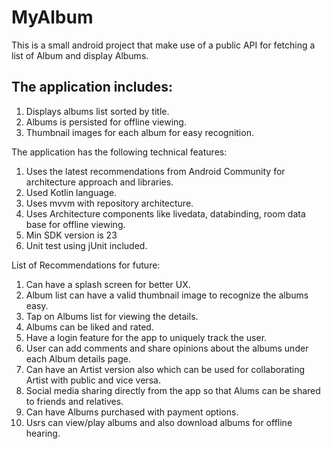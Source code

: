 # MyAlbum
This is a small android project that make use of a public API for fetching a list of Album and display Albums.

## The application includes:
  1. Displays albums list sorted by title.
  2. Albums is persisted for offline viewing.
  3. Thumbnail images for each album for easy recognition.

The application has the following technical features:
  1. Uses the latest recommendations from Android Community for architecture approach and libraries.
  2. Used Kotlin language.
  3. Uses mvvm with repository architecture.
  4. Uses Architecture components like livedata, databinding, room data base for offline viewing.
  5. Min SDK version is 23
  6. Unit test using jUnit included.
  
  List of Recommendations for future:
  1. Can have a splash screen for better UX.
  2. Album list can have a valid thumbnail image to recognize the albums easy.
  3. Tap on Albums list for viewing the details.
  4. Albums can be liked and rated.
  5. Have a login feature for the app to uniquely track the user.
  6. User can add comments and share opinions about the albums under each Album details page.
  7. Can have an Artist version also which can be used for collaborating Artist with public and vice versa.
  8. Social media sharing directly from the app so that Alums can be shared to friends and relatives.
  9. Can have Albums purchased with payment options.
  10. Usrs can view/play albums and also download albums for offline hearing.



